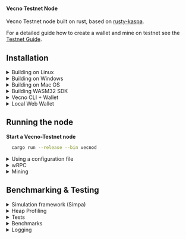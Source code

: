 #### Vecno Testnet Node

Vecno Testnet node built on rust, based on [rusty-kaspa](https://github.com/kaspanet/rusty-kaspa).

For a detailed guide how to create a wallet and mine on testnet see the [Testnet Guide](TESTNET-GUIDE.md).

## Installation

<details>
  <summary>Building on Linux</summary>

1. Install general prerequisites

   ```bash
   sudo apt install curl git build-essential libssl-dev pkg-config 
   ```
2. Install Protobuf (required for gRPC)

   ```bash
   sudo apt install protobuf-compiler libprotobuf-dev #Required for gRPC
   ```
3. Install the clang toolchain (required for RocksDB and WASM secp256k1 builds)

   ```bash
   sudo apt-get install clang-format clang-tidy \
   clang-tools clang clangd libc++-dev \
   libc++1 libc++abi-dev libc++abi1 \
   libclang-dev libclang1 liblldb-dev \
   libllvm-ocaml-dev libomp-dev libomp5 \
   lld lldb llvm-dev llvm-runtime \
   llvm python3-clang
   ```
4. Install the [rust toolchain](https://rustup.rs/)

   If you already have rust installed, update it by running: `rustup update`
5. Install wasm-pack

   ```bash
   cargo install wasm-pack
   ```
6. Install wasm32 target

   ```bash
   rustup target add wasm32-unknown-unknown
   ```
7. Clone the repo

   ```bash
   git clone https://github.com/Vecno-Foundation/vecno-testnet
   cd vecno-testnet
   ```

</details>

<details>  
  <summary>Building on Windows</summary>

1. [Install Git for Windows](https://gitforwindows.org/) or an alternative Git distribution.
2. Install [Protocol Buffers](https://github.com/protocolbuffers/protobuf/releases/download/v21.10/protoc-21.10-win64.zip) and add the `bin` directory to your `Path`
3. Install [LLVM-15.0.6-win64.exe](https://github.com/llvm/llvm-project/releases/download/llvmorg-15.0.6/LLVM-15.0.6-win64.exe)

   Add the `bin` directory of the LLVM installation (`C:\Program Files\LLVM\bin`) to PATH

   set `LIBCLANG_PATH` environment variable to point to the `bin` directory as well

   **IMPORTANT:** Due to C++ dependency configuration issues, LLVM `AR` installation on Windows may not function correctly when switching between WASM and native C++ code compilation (native `RocksDB+secp256k1` vs WASM32 builds of `secp256k1`). Unfortunately, manually setting `AR` environment variable also confuses C++ build toolchain (it should not be set for native but should be set for WASM32 targets). Currently, the best way to address this, is as follows: after installing LLVM on Windows, go to the target `bin` installation directory and copy or rename `LLVM_AR.exe` to `AR.exe`.
4. Install the [rust toolchain](https://rustup.rs/)

   If you already have rust installed, update it by running: `rustup update`
5. Install wasm-pack

   ```bash
   cargo install wasm-pack
   ```
6. Install wasm32 target

   ```bash
   rustup target add wasm32-unknown-unknown
   ```
7. Clone the repo

   ```bash
   git clone https://github.com/Vecno-Foundation/vecno-testnet
   cd vecno-testnet
   ```

</details>

<details>  
  <summary>Building on Mac OS</summary>

1. Install Protobuf (required for gRPC)

   ```bash
   brew install protobuf
   ```
2. Install llvm.

   The default XCode installation of `llvm` does not support WASM build targets.
   To build WASM on MacOS you need to install `llvm` from homebrew (at the time of writing, the llvm version for MacOS is 16.0.1).

   ```bash
   brew install llvm
   ```

   **NOTE:** Homebrew can use different keg installation locations depending on your configuration. For example:

   - `/opt/homebrew/opt/llvm` -> `/opt/homebrew/Cellar/llvm/16.0.1`
   - `/usr/local/Cellar/llvm/16.0.1`

   To determine the installation location you can use `brew list llvm` command and then modify the paths below accordingly:

   ```bash
   % brew list llvm
   /usr/local/Cellar/llvm/16.0.1/bin/FileCheck
   /usr/local/Cellar/llvm/16.0.1/bin/UnicodeNameMappingGenerator
   ...
   ```

   If you have `/opt/homebrew/Cellar`, then you should be able to use `/opt/homebrew/opt/llvm`.

   Add the following to your `~/.zshrc` file:

   ```bash
   export PATH="/opt/homebrew/opt/llvm/bin:$PATH"
   export LDFLAGS="-L/opt/homebrew/opt/llvm/lib"
   export CPPFLAGS="-I/opt/homebrew/opt/llvm/include"
   export AR=/opt/homebrew/opt/llvm/bin/llvm-ar
   ```

   Reload the `~/.zshrc` file

   ```bash
   source ~/.zshrc
   ```
3. Install the [rust toolchain](https://rustup.rs/)

   If you already have rust installed, update it by running: `rustup update`
4. Install wasm-pack

   ```bash
   cargo install wasm-pack
   ```
5. Install wasm32 target

   ```bash
   rustup target add wasm32-unknown-unknown
   ```
6. Clone the repo

   ```bash
   git clone https://github.com/Vecno-Foundation/vecno-testnet
   cd vecno-testnet
   ```

</details>

<details>

<summary>Building WASM32 SDK</summary>

  Rust WebAssembly (WASM) refers to the use of the Rust programming language to write code that can be compiled into WebAssembly, a binary instruction format that runs in web browsers and NodeJs. This allows for easy development using JavaScript and TypeScript programming languages while retaining the benefits of Rust.

  WASM SDK components can be built from sources by running:
    - `./build-release` - build a full release package (includes both release and debug builds for web and nodejs targets)
    - `./build-docs` - build TypeScript documentation
    - `./build-web` - release web build
    - `./build-web-dev` - development web build
    - `./build-nodejs` - release nodejs build
    - `./build-nodejs-dev` - development nodejs build

  IMPORTANT: do not use `dev` builds in production. They are significantly larger, slower and include debug symbols.

### Requirements

- NodeJs (v20+): https://nodejs.org/en
- TypeDoc: https://typedoc.org/

### Builds & documentation

- Release builds: https://github.com/Vecno-Foundation/vecno-testnet/releases

</details>
<details>

<summary>
Vecno CLI + Wallet
</summary>
`vecno-cli` crate provides cli-driven RPC interface to the node and a
terminal interface to the Vecno Wallet runtime. These wallets are
compatible with WASM SDK Wallet API.

```bash
cd cli
cargo run --release
```

</details>

<details>

<summary>
Local Web Wallet
</summary>

Run an http server inside of `wallet/wasm/web` folder. If you don't have once, you can use the following:

```bash
cd wallet/wasm/web
cargo install basic-http-server
basic-http-server
```

The *basic-http-server* will serve on port 4000 by default, so open your web browser and load http://localhost:4000

The framework is compatible with all major desktop and mobile browsers.

</details>

## Running the node

  **Start a Vecno-Testnet node**

```bash
  cargo run --release --bin vecnod
```

<details>

<summary>
Using a configuration file
  </summary>

```bash
cargo run --release --bin vecnod -- --configfile /path/to/configfile.toml
# or
cargo run --release --bin vecnod -- -C /path/to/configfile.toml
```

- The config file should be a list of \<CLI argument\> = \<value\> separated by newlines.
- Whitespace around the `=` is fine, `arg=value` and `arg = value` are both parsed correctly.
- Values with special characters like `.` or `=` will require quoting the value i.e \<CLI argument\> = "\<value\>".
- Arguments with multiple values should be surrounded with brackets like `addpeer = ["10.0.0.1", "1.2.3.4"]`.

  For example:

```
utxoindex = false
disable-upnp = true
perf-metrics = true
appdir = "some-dir"
addpeer = ["10.0.0.1", "1.2.3.4"]
```

 Pass the `--help` flag to view all possible arguments

```bash
cargo run --release --bin vecnod -- --help
```

</details>

<details>

<summary>
wRPC
  </summary>

  wRPC subsystem is disabled by default in `vecnod` and can be enabled via:

  JSON protocol:

```bash
  --rpclisten-json = <interface:port>
```

  Borsh protocol:

```bash
  --rpclisten-borsh = <interface:port>
```

  **Sidenote:**

  Vecno integrates an optional wRPC
  subsystem. wRPC is a high-performance, platform-neutral, Rust-centric, WebSocket-framed RPC
  implementation that can use [Borsh](https://borsh.io/) and JSON protocol encoding.

  JSON protocol messaging
  is similar to JSON-RPC 1.0, but differs from the specification due to server-side
  notifications.

  [Borsh](https://borsh.io/) encoding is meant for inter-process communication. When using [Borsh](https://borsh.io/)
  both client and server should be built from the same codebase.

  JSON protocol is based on
  Vecno data structures and is data-structure-version agnostic. You can connect to the
  JSON endpoint using any WebSocket library. Built-in RPC clients for JavaScript and
  TypeScript capable of running in web browsers and Node.js are available as a part of
  the Vecno WASM framework.

</details>

<details>

<summary>
Mining
</summary>

Mining is currently supported on mainnet and testnet.

1. Download and unzip the latest binaries bundle of [Vecno-Foundation/vecno-miner](https://github.com/Vecno-Foundation/vecno-miner).
2. In a separate terminal run the vecno-miner:

   ```
   ./vecno-miner --mining-address "vecno:qqtsqwxa3q4aw968753rya4tazahmr7jyn5zu7vkncqlvk2aqlsdsah9ut65e" --port 7110
   ```

   This will create and feed a DAG with the miner getting block templates from the node and submitting them back when mined. The node processes and stores the blocks while applying all currently implemented logic. Execution can be stopped and resumed, the data is persisted in a database.

</details>

## Benchmarking & Testing

<details>

<summary>Simulation framework (Simpa)</summary>

Logging in `vecnod` and `simpa` can be [filtered](https://docs.rs/env_logger/0.10.0/env_logger/#filtering-results) by either:

The current codebase supports a full in-process network simulation, building an actual DAG over virtual time with virtual delay and benchmarking validation time (following the simulation generation).

To see the available commands

```bash
cargo run --release --bin simpa -- --help
```

The following command will run a simulation to produce 1000 blocks with communication delay of 2 seconds and 8 BPS (blocks per second) while attempting to fill each block with up to 200 transactions.

```bash
cargo run --release --bin simpa -- -t=200 -d=2 -b=8 -n=1000
```

</details>

<details>

<summary>Heap Profiling</summary>

Heap-profiling in `vecno` and `simpa` can be done by enabling `heap` feature and profile using the `--features` argument

```bash
cargo run --bin vecnod --profile heap --features=heap
```

It will produce `{bin-name}-heap.json` file in the root of the workdir, that can be inspected by the [dhat-viewer](https://github.com/unofficial-mirror/valgrind/tree/master/dhat)

</details>

<details>

<summary>Tests</summary>

**Run unit and most integration tests**

```bash
cd vecnod
cargo test --release
// or install nextest and run
```

**Using nextest**

```bash
cd vecnod
cargo nextest run --release
```

</details>

<details>

<summary>Benchmarks</summary>

```bash
cd vecnod
cargo bench
```

</details>

<details>

<summary>Logging</summary>

Logging in `vecnod` and `simpa` can be [filtered](https://docs.rs/env_logger/0.10.0/env_logger/#filtering-results) by either:

1. Defining the environment variable `RUST_LOG`
2. Adding the --loglevel argument like in the following example:

   ```
   (cargo run --bin vecnod -- --loglevel info,vecno_rpc_core=trace,vecno_grpc_core=trace,consensus=trace,vecno_core=trace) 2>&1 | tee ~/vecnod.log
   ```

   In this command we set the `loglevel` to `INFO`.

</details>
